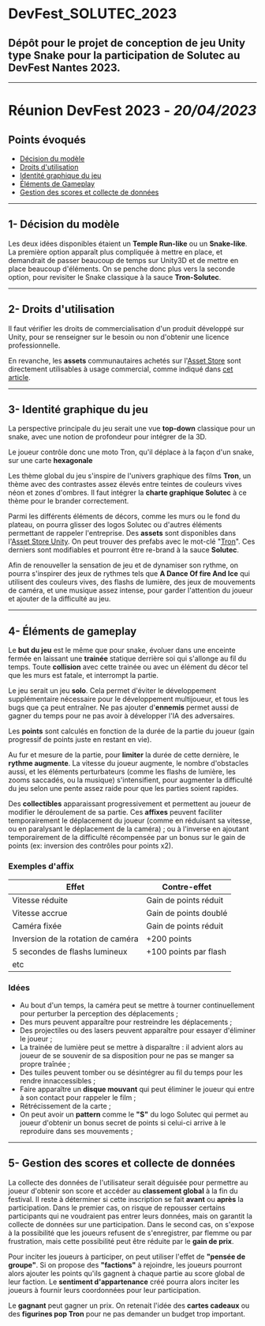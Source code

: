 # DevFest_SOLUTEC_2023
Dépôt pour le projet de conception de jeu Unity type Snake pour la participation de Solutec au DevFest Nantes 2023.
---
---

# Réunion DevFest 2023 - *20/04/2023*

## Points évoqués
* [Décision du modèle](#1--décision-du-modèle)
* [Droits d'utilisation](#2--droits-dutilisation)
* [Identité graphique du jeu](#3--identité-graphique-du-jeu)
* [Éléments de Gameplay](#4--éléments-de-gameplay)
* [Gestion des scores et collecte de données](#5--gestion-des-scores-et-collecte-de-données)

***

## 1- Décision du modèle
Les deux idées disponibles étaient un **Temple Run-like** ou un **Snake-like**. La première option apparaît plus compliquée à mettre en place, et demandrait de passer beaucoup de temps sur Unity3D et de mettre en place beaucoup d'éléments. On se penche donc plus vers la seconde option, pour revisiter le Snake classique à la sauce **Tron-Solutec**.

***

## 2- Droits d'utilisation
Il faut vérifier les droits de commercialisation d'un produit développé sur Unity, pour se renseigner sur le besoin ou non d'obtenir une licence professionnelle.

En revanche, les **assets** communautaires achetés sur l'[Asset Store][1] sont directement utilisables à usage commercial, comme indiqué dans [cet article][2].

***

## 3- Identité graphique du jeu
La perspective principale du jeu serait une vue **top-down** classique pour un snake, avec une notion de profondeur pour intégrer de la 3D.

Le joueur contrôle donc une moto Tron, qu'il déplace à la façon d'un snake, sur une carte **hexagonale**

Les thème global du jeu s'inspire de l'univers graphique des films **Tron**, un thème avec des contrastes assez élevés entre teintes de couleurs vives néon et zones d'ombres. Il faut intégrer la **charte graphique Solutec** à ce thème pour le brander correctement.

Parmi les différents éléments de décors, comme les murs ou le fond du plateau, on pourra glisser des logos Solutec ou d'autres éléments permettant de rappeler l'entreprise. Des **assets** sont disponibles dans l'[Asset Store Unity][1]. On peut trouver des prefabs avec le mot-clé "[Tron][3]". Ces derniers sont modifiables et pourront être re-brand à la sauce **Solutec**.

Afin de renouveller la sensation de jeu et de dynamiser son rythme, on pourra s'inspirer des jeux de rythmes tels que **A Dance Of fire And Ice** qui utilisent des couleurs vives, des flashs de lumière, des jeux de mouvements de caméra, et une musique assez intense, pour garder l'attention du joueur et ajouter de la difficulté au jeu.

***

## 4- Éléments de gameplay
Le **but du jeu** est le même que pour snake, évoluer dans une  enceinte fermée en laissant une **trainée** statique derrière soi qui s'allonge au fil du temps. Toute **collision** avec cette trainée ou avec un élément du décor tel que les murs est fatale, et interrompt la partie.

Le jeu serait un jeu **solo**. Cela permet d'éviter le développement supplémentaire nécessaire pour le développement multijoueur, et tous les bugs que ça peut entraîner. Ne pas ajouter d'**ennemis** permet aussi de gagner du temps pour ne pas avoir à développer l'IA des adversaires.

Les **points** sont calculés en fonction de la durée de la partie du joueur (gain progressif de points juste en restant en vie).

Au fur et mesure de la partie, pour **limiter** la durée de cette dernière, le **rythme augmente**. La vitesse du joueur augmente, le nombre d'obstacles aussi, et les éléments perturbateurs (comme les flashs de lumière, les zooms saccadés, ou la musique) s'intensifient, pour augmenter la difficulté du jeu selon une pente assez raide pour que les parties soient rapides.


Des **collectibles** apparaissant progressivement et permettent au joueur de modifier le déroulement de sa partie. Ces **affixes** peuvent faciliter temporairement le déplacement du joueur (comme en réduisant sa vitesse, ou en paralysant le déplacement de la caméra) ; ou à l'inverse en ajoutant temporairement de la difficulté récompensée par un bonus sur le gain de points (ex: inversion des contrôles pour points x2).

### **Exemples d'affix**
| Effet | Contre-effet |
| ----- | ------------ |
| Vitesse réduite | Gain de points réduit |
| Vitesse accrue  | Gain de points doublé |
| Caméra fixée    | Gain de points réduit |
| Inversion de la rotation de caméra | +200 points |
| 5 secondes de flashs lumineux | +100 points par flash |
| etc |


### **Idées**
* Au bout d'un temps, la caméra peut se mettre à tourner continuellement pour perturber la perception des déplacements ;
* Des murs peuvent apparaître pour restreindre les déplacements ;
* Des projectiles ou des lasers peuvent apparaître pour essayer d'éliminer le joueur ;
* La trainée de lumière peut se mettre à disparaître : il advient alors au joueur de se souvenir de sa disposition pour ne pas se manger sa propre traînée ;
* Des tuiles peuvent tomber ou se désintégrer au fil du temps pour les rendre innaccessibles ;
* Faire apparaître un **disque mouvant** qui peut éliminer le joueur qui entre à son contact pour rappeler le film ;
* Rétrécissement de la carte ;
* On peut avoir un **pattern** comme le **"S"** du logo Solutec qui permet au joueur d'obtenir un bonus secret de points si celui-ci arrive à le reproduire dans ses mouvements ;

***


## 5- Gestion des scores et collecte de données
La collecte des données de l'utilisateur serait déguisée pour permettre au joueur d'obtenir son score et accéder au **classement global** à la fin du festival. Il reste à déterminer si cette inscription se fait **avant** ou **après** la participation. Dans le premier cas, on risque de repousser certains participants qui ne voudraient pas entrer leurs données, mais on garantit la collecte de données sur une participation. Dans le second cas, on s'expose à la possibilité que les joueurs refusent de s'enregistrer, par flemme ou par frustration, mais cette possibilité peut être réduite par le **gain de prix**.

Pour inciter les joueurs à participer, on peut utiliser l'effet de **"pensée de groupe"**. Si on propose des **"factions"** à rejoindre, les joueurs pourront alors ajouter les points qu'ils gagnent à chaque partie au score global de leur faction. Le **sentiment d'appartenance** créé pourra alors inciter les joueurs à fournir leurs coordonnées pour leur participation.

Le **gagnant** peut gagner un prix. On retenait l'idée des **cartes cadeaux** ou des **figurines pop Tron** pour ne pas demander un budget trop important.

[1]: https://assetstore.unity.com/ "Unity Asset Store"
[2]: https://support.unity.com/hc/en-us/articles/205623589-Can-I-use-assets-from-the-Asset-Store-in-my-commercial-game "Commercialisation des assets Unity"
[3]: https://assetstore.unity.com/?q=tron&orderBy=1&page=1 "Assets Tron dans le magasin"